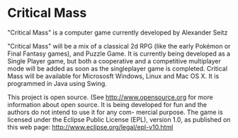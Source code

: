 Critical Mass
=============

"Critical Mass" is a computer game
currently developed by Alexander Seitz


"Critical Mass" will be a mix of a classical
2d RPG (like the early Pokémon or Final
Fantasy games), and Puzzle Game.
It is currently being developed as a
Single Player game, but both a cooperative
and a competitive multiplayer mode will
be added as soon as the singleplayer game
is completed. Critical Mass will be 
available for Micrososft Windows, Linux
and Mac OS X. It is programmed in Java
using Swing.

This project is open source. (See 
http://www.opensource.org for more 
information about open source. It is
being developed for fun and the authors
do not intend to use it for any com-
mercial purpose. The game is licensed
under the Eclipse Public License (EPL),
version 1.0, as published on this 
web page:
http://www.eclipse.org/legal/epl-v10.html

